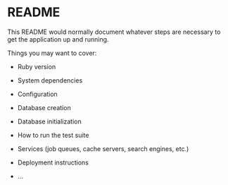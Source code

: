 # README

This README would normally document whatever steps are necessary to get the
application up and running.

Things you may want to cover:

* Ruby version

* System dependencies

* Configuration

* Database creation

* Database initialization

* How to run the test suite

* Services (job queues, cache servers, search engines, etc.)

* Deployment instructions

* ...

<!-- After I created my rails and heroku repo's, I started validating my Models -->

<!-- I went on to the seeds to create 5.times loops and fakers. -->

<!-- Created my routes for both the users and tweets  -->

<!-- Worked on the CRUD on my users controller -->
